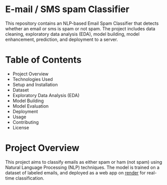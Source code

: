 # E-mail / SMS spam Classifier
This repository contains an NLP-based Email Spam Classifier that detects whether an email or sms is spam or not spam. The project includes data cleaning, exploratory data analysis (EDA), model building, model enhancement, prediction, and deployment to a server.

# Table of Contents
- Project Overview
- Technologies Used
- Setup and Installation
- Dataset
- Exploratory Data Analysis (EDA)
- Model Building
- Model Evaluation
- Deployment
- Usage
- Contributing
- License

# Project Overview
This project aims to classify emails as either spam or ham (not spam) using Natural Language Processing (NLP) techniques. The model is trained on a dataset of labeled emails, and deployed as a web app on [render](https://email-sms-spam-classifier-11.onrender.com/) for real-time classification.
